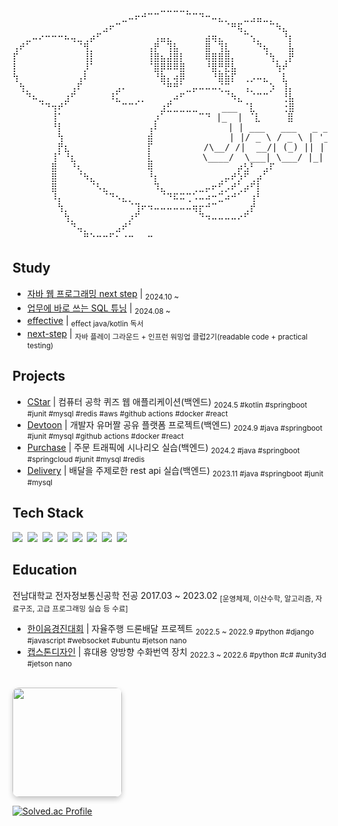 
<pre>
⠀⠀⠀⠀⠀⠀⠀⠀⠀⠀⠀⠀⠀⠀⠀⠀⠀⠀⠀⠀⠀⠀⠀⣀⣀⣀⣀⡀⠀⠀⠀⠀⠀⠀⠀⠀⠀⠀⠀⠀⠀⠀⠀⠀
⠀⠀⠀⠀⠀⠀⠀⠀⠀⠀⠀⠀⠀⠀⠀⠀⠀⣀⠤⠖⠚⠉⠉⠀⠀⠀⠀⠉⠉⠙⠒⠤⣄⡀⠀⠀⣀⣠⣤⣀⡀⠀⠀⠀
⠀⠀⠀⠀⠀⠀⠀⠀⠀⠀⠀⠀⠀⠀⣠⠖⠉⠀⠀⠀⠀⠀⠀⠀⠀⠀⠀⠀⠀⠀⠀⠀⠀⠈⠛⢯⡀⠀⠀⠀⠉⠳⣄⠀
⠀⠀⣀⠤⠔⠒⠒⠒⠦⢤⣀⢀⡴⠋⠀⠀⠀⠀⠀⠀⠀⠀⢠⣤⣄⠀⠀⠀⠀⠀⣴⢶⣄⠀⠀⠀⠉⢢⡀⠀⠀⠀⠘⡆
⢠⠞⠁⠀⠀⠀⠀⠀⠀⠀⠈⢻⡀⠀⠀⠀⠀⠀⠀⠀⠀⢠⡟⠀⢹⣧⠀⠀⠀⠀⣿⠀⢹⣇⠀⠀⠀⠀⠙⢦⠀⠀⠀⣧
⡏⠀⠀⠀⠀⠀⠀⠀⠀⠀⠀⢸⡇⠀⠀⠀⠀⠀⠀⠀⠀⢸⣿⣦⣼⣿⡇⠀⠀⠀⢿⣿⣿⣿⡄⠀⠀⠀⠀⠈⢳⡀⢀⡟
⡇⠀⠀⠀⠀⠀⠀⠀⠀⠀⠀⡸⠁⠀⠀⠀⠀⠀⠀⠀⠀⠈⣿⡿⠿⠿⣿⠀⠀⠀⠘⣿⡛⣟⣧⠀⠀⠀⠀⠀⠀⢳⠞⠀
⢳⠀⠀⠀⠀⠀⠀⠀⠀⠀⢠⠇⠀⠀⠀⠀⠀⠀⠀⠀⠀⠀⠘⣷⡄⢴⡿⠀⠀⠀⠀⠘⣿⣷⡏⠀⢀⡠⠤⣄⠀⠀⣇⠀
⠀⢳⡀⠀⠀⠀⠀⠀⠀⢠⠏⠀⠀⠀⠀⠀⣠⠄⠀⠀⠀⠀⠀⠈⠛⠛⠁⣀⡤⠤⠤⠤⢌⣉⠀⠀⢠⡀⠀⠀⡱⠀⢸⡄
⠀⠀⠙⠦⣀⠀⠀⠀⣰⠋⠀⠀⠀⠀⠀⠸⣅⠀⠀⢀⡀⠀⠀⠀⢀⠴⠋⠀⠀⠀⠀⠀⠀⠈⠳⣄⠀⠈⠉⠉⠀⠀⢘⣧
⠀⠀⠀⠀⠈⠙⢲⠞⠁⠀⠀⠀⠀⠀⠀⠀⠀⠉⠉⠁⠀⠀⠀⣰⣋⣀⣀⣀⣀⠀⠀  ___ ⠈⣇     ⢐⣿                      ___  _  _                   
⠀⠀⠀⠀⠀⠀⢸⠁⠀⠀⠀⠀⠀⠀⠀⠀⠀⠀⠀⠀⠀⠀⡰⠁⠀⠀⠀⠀⠀⠉⠙ |_  | ⠈⣇     ⣿                     |_  |(_)| |                  
⠀⠀⠀⠀⠀⠀⠘⡇⠀⠀⠀⠀⠀⠀⠀⠀⠀⠀⠀⠀⠀⢠⠇⠀⠀⠀⠀⠀⠀⠀⠀ ⠀ | | ___   ___   _ __    __ _       | | _ | |__   _   _  _ __  
⠀⠀⠀⠀⠀⠀⠀⢳⠀⠀⠀⠀⠀⠀⠀⠀⠀⠀⠀⠀⠀⣾⠀⠀⠀⠀⠀⠀⠀⠀⠀ ⠀⠀| |/ _ \ / _ \ | '_ \  / _` |      | || || '_ \ | | | || '_ \ 
⠀⠀⠀⠀⠀⠀⠀⡟⣆⠀⠀⠀⠀⠀⠀⠀⠀⠀⠀⠀⠀⡏⠀⠀⠀⠀⠀⠀ ⠀/\__/ /|  __/| (_) || | | || (_| | /\__/ /| || | | || |_| || | | |
⠀⠀⠀⠀⠀⠀⢸⠁⠘⣆⠀⠀⠀⠀⠀⠀⠀⠀⠀⠀⠀⣇⠀⠀⠀⠀⠀⠀  \____/  \___| \___/ |_| |_| \__, | \____/ |_||_| |_| \__,_||_| |_|
⠀⠀⠀⠀⠀⠀⣿⠀⠀⠘⢆⠀⠀⠀⠀⠀⠀⠀⠀⠀⠀⢿⠀⠀⠀⠀⠀⠀⠀⠀⠀⠀⠀⠀⠀⡴⣣⠃⠀⣠⠏⠀⠀⠀             __/ |                                
⠀⠀⠀⠀⠀⠀⣿⠀⠀⠀⠈⠳⣄⠀⠀⠀⠀⠀⠀⠀⠀⠘⡆⠀⠀⠀⠀⠀⠀⠀⠀⠀⢀⡤⠞⡱⠋⢀⡴⠁⠀⠀⠀⠀            |___/     
⠀⠀⠀⠀⠀⠀⣿⠀⠀⠀⠀⠀⠈⠣⣄⠀⠀⠀⠀⠀⠀⠀⠹⣄⠀⠀⠀⠀⢀⣀⡤⠖⢋⡠⠞⢁⡴⠋⡇⠀⠀⠀⠀⠀
⠀⠀⠀⠀⠀⠀⠸⡄⠀⠀⠀⠀⠀⠀⠈⠙⠢⣄⡀⠀⠀⠀⠀⠈⠙⠯⠭⢉⠡⠤⠴⠒⣉⠴⠚⠁⠀⢰⠃⠀⠀⠀⠀⠀
⠀⠀⠀⠀⠀⠀⠀⢳⡀⠀⠀⠀⠀⠀⠀⠀⠀⠀⠈⢹⠖⠲⠤⠤⠤⠤⠤⠤⢶⡖⠚⠉⠀⠀⠀⠀⢀⡞⠀⠀⠀⠀⠀⠀
⠀⠀⠀⠀⠀⠀⠀⠀⢳⡀⠀⠀⠀⠀⠀⠀⠀⠀⡰⠋⠀⠀⠀⠀⠀⠀⠀⠀⠀⠙⠲⠤⠤⠤⠤⠔⠋⠀⠀⠀⠀⠀⠀⠀
⠀⠀⠀⠀⠀⠀⠀⠀⠀⠙⢤⡀⠀⠀⠀⠀⣠⠞⠁⠀⠀⠀⠀⠀⠀⠀⠀⠀⠀⠀⠀⠀⠀⠀⠀⠀⠀⠀⠀⠀⠀⠀⠀⠀
⠀⠀⠀⠀⠀⠀⠀⠀⠀⠀⠀⠛⠑⠒⠒⠋⠂⠐⠒⠀⠀⠒⠀⠀⠀⠀⠀⠀⠀⠀⠀⠀⠀⠀⠀⠀⠀
</pre>



## Study
- [자바 웹 프로그래밍 next step](https://github.com/Jeongjjuna/web-application) | <sub>2024.10 ~ </sub>
- [업무에 바로 쓰는 SQL 튜닝](https://wlgns2305.tistory.com/category/%EC%8A%A4%ED%84%B0%EB%94%94/%EC%97%85%EB%AC%B4%EC%97%90%20%EB%B0%94%EB%A1%9C%20%EC%93%B0%EC%9D%B4%EB%8A%94%20SQL%20%ED%8A%9C%EB%8B%9D) | <sub>2024.08 ~ </sub>
- [effective](https://github.com/Jeongjjuna/effective) | <sub>effect java/kotlin 독서</sub>
- [next-step](https://github.com/Jeongjjuna/next-step-baseball-playground) | <sub>자바 플레이 그라운드 + 인프런 워밍업 클럽2기(readable code + practical testing)</sub>


## Projects
- [CStar](https://github.com/FreakPeople/freak-CStar-backend) | 컴퓨터 공학 퀴즈 웹 애플리케이션(백엔드) <sub> 2024.5 #kotlin #springboot #junit #mysql #redis #aws #github actions #docker #react</sub>
- [Devtoon](https://github.com/FreakPeople/freak-devtoon-back) | 개발자 유머짤 공유 플랫폼 프로젝트(백엔드) <sub> 2024.9 #java #springboot #junit #mysql #github actions #docker #react</sub>
- [Purchase](https://github.com/Jeongjjuna/reservation_purchase) | 주문 트래픽에 시나리오 실습(백엔드) <sub> 2024.2 #java #springboot #springcloud #junit #mysql #redis</sub>
- [Delivery](https://github.com/Jeongjjuna/delivery) | 배달을 주제로한 rest api 실습(백엔드) <sub> 2023.11 #java #springboot #junit #mysql</sub>


## Tech Stack
<p>
  <img src="https://img.shields.io/badge/Kotlin-7F52FF?style=flat-square&logo=kotlin&logoColor=white">&nbsp
  <img src="https://img.shields.io/badge/Java-8B4513?style=flat-square&logo=java&logoColor=white">&nbsp
  <img src="https://img.shields.io/badge/SpringBoot-6DB33F?style=flat-square&logo=Spring Boot&logoColor=white">&nbsp
  <img src="https://img.shields.io/badge/MySQL-015f86?style=flat-square&logo=mysql&logoColor=white">&nbsp
  <img src="https://img.shields.io/badge/Redis-d3271a?style=flat-square&logo=redis&logoColor=white">&nbsp 
  <img src="https://img.shields.io/badge/Docker-2496ED?style=flat-square&logo=docker&logoColor=white">&nbsp
  <img src="https://img.shields.io/badge/GithubActions-1750b9?style=flat-square&logo=githubactions&logoColor=white">&nbsp
  <img src="https://img.shields.io/badge/Git-3a3a3a?style=flat-square&logo=git&logoColor=white">&nbsp
</p>


## Education
전남대학교 전자정보통신공학 전공 2017.03 ~ 2023.02 <sub>[운영체제, 이산수학, 알고리즘, 자료구조, 고급 프로그래밍 실습 등 수료]</sub>

- [한이음경진대회](https://github.com/Jeongjjuna/hanium-calldrone) | 자율주행 드론배달 프로젝트 <sub> 2022.5 ~ 2022.9 #python #django #javascript #websocket #ubuntu #jetson nano</sub>
- [캡스톤디자인](https://github.com/Jeongjjuna/iDEAFree) | 휴대용 양방향 수화번역 장치 <sub> 2022.3 ~ 2022.6 #python #c# #unity3d #jetson nano</sub>

<br>

<a href="https://github.com/jeongjjuna">
    <img align="center" style="height: 175px; border-radius: 10px; box-shadow: 0 4px 8px rgba(0, 0, 0, 0.2);" src="https://github-readme-stats.vercel.app/api?username=Jeongjjuna&show_icons=true&hide_border=true&title_color=cff0ff&icon_color=ffa726&text_color=daf7dc&bg_color=263238&count_private=true&include_all_commits=true"/>
</a>

[![Solved.ac Profile](http://mazassumnida.wtf/api/v2/generate_badge?boj=wlgns2234)](https://solved.ac/wlgns2234/)

